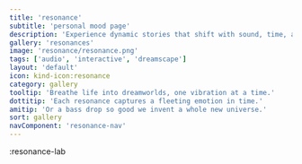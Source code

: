 ```yaml
---
title: 'resonance'
subtitle: 'personal mood page'
description: 'Experience dynamic stories that shift with sound, time, and your touch. Shape a living world one beat at a time.'
gallery: 'resonances'
image: 'resonance/resonance.png'
tags: ['audio', 'interactive', 'dreamscape']
layout: 'default'
icon: kind-icon:resonance
category: gallery
tooltip: 'Breathe life into dreamworlds, one vibration at a time.'
dottitip: 'Each resonance captures a fleeting emotion in time.'
amitip: 'Or a bass drop so good we invent a whole new universe.'
sort: gallery
navComponent: 'resonance-nav'
---
```

:resonance-lab
